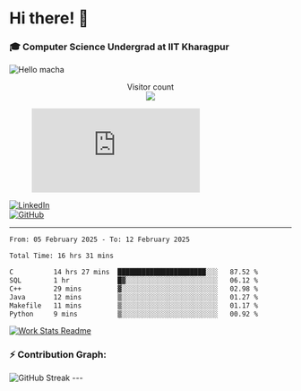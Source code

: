 # Hi there! 👋

### 🎓 Computer Science Undergrad at IIT Kharagpur

<img src="https://raw.githubusercontent.com/sagar-viradiya/sagar-viradiya/master/resources/banner.png" alt="Hello macha">

<p align="center"> 
  Visitor count<br>
  <img src="https://profile-counter.glitch.me/sesiii/count.svg" />
</p>

<figure><embed src="https://wakatime.com/share/@81d5e6c4-c575-43e6-9a9e-85ed25517f53/42cf003a-18dd-42ef-bded-df01146821f2.svg"></embed></figure>

[![LinkedIn](https://img.shields.io/badge/LinkedIn-0077B5?style=for-the-badge&logo=linkedin&logoColor=white)](https://www.linkedin.com/in/sesidadi)  
[![GitHub](https://img.shields.io/badge/GitHub-181717?style=for-the-badge&logo=github&logoColor=white)](https://github.com/sesiii)

---
<!--START_SECTION:waka-->

```txt
From: 05 February 2025 - To: 12 February 2025

Total Time: 16 hrs 31 mins

C          14 hrs 27 mins  ██████████████████████░░░   87.52 %
SQL        1 hr            █▓░░░░░░░░░░░░░░░░░░░░░░░   06.12 %
C++        29 mins         ▓░░░░░░░░░░░░░░░░░░░░░░░░   02.98 %
Java       12 mins         ▒░░░░░░░░░░░░░░░░░░░░░░░░   01.27 %
Makefile   11 mins         ▒░░░░░░░░░░░░░░░░░░░░░░░░   01.17 %
Python     9 mins          ▒░░░░░░░░░░░░░░░░░░░░░░░░   00.92 %
```

<!--END_SECTION:waka-->


[![Work Stats Readme](https://github.com/sesiii/sesiii/actions/workflows/main.yml/badge.svg)](https://github.com/sesiii/sesiii/actions/workflows/main.yml)

### ⚡ Contribution Graph:

<img src="https://streak-stats.demolab.com/?user=sesiii&theme=radical" alt="GitHub Streak" />
---

